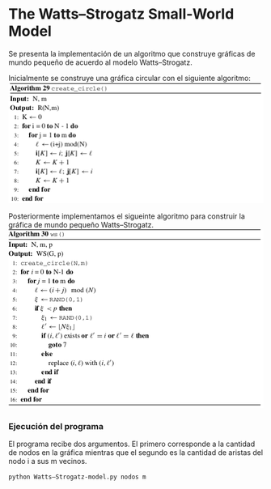#  The Watts–Strogatz Small-World Model

Se presenta la implementación de un algoritmo que construye gráficas de mundo pequeño de acuerdo al modelo Watts–Strogatz. 

Inicialmente se construye una gráfica circular con el siguiente algoritmo:
![](create_circle.png) 

Posteriormente implementamos el sigueinte algoritmo para construir la gráfica de mundo pequeño Watts–Strogatz.
![](wsm.png) 

### Ejecución del programa

El programa recibe dos argumentos. El primero corresponde a la cantidad de nodos en la gráfica mientras que el segundo es la cantidad de aristas del nodo  i a sus  m vecinos.

```
python Watts–Strogatz-model.py nodos m
```
